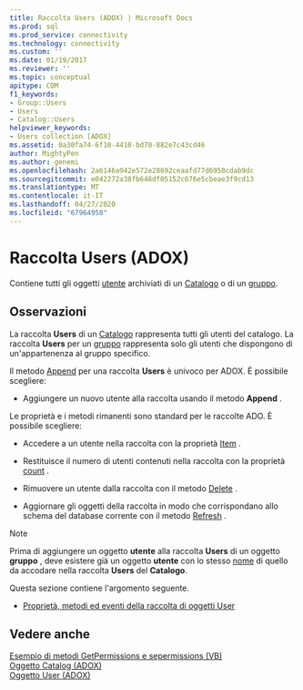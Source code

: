 ```yaml
---
title: Raccolta Users (ADOX) | Microsoft Docs
ms.prod: sql
ms.prod_service: connectivity
ms.technology: connectivity
ms.custom: ''
ms.date: 01/19/2017
ms.reviewer: ''
ms.topic: conceptual
apitype: COM
f1_keywords:
- Group::Users
- Users
- Catalog::Users
helpviewer_keywords:
- Users collection [ADOX]
ms.assetid: 0a30fa74-6f10-4410-bd70-882e7c43cd46
author: MightyPen
ms.author: genemi
ms.openlocfilehash: 2a6146a942e572e28692ceaafd77d6958cdab9dc
ms.sourcegitcommit: e042272a38fb646df05152c676e5cbeae3f9cd13
ms.translationtype: MT
ms.contentlocale: it-IT
ms.lasthandoff: 04/27/2020
ms.locfileid: "67964958"
---
```

# <a name="users-collection-adox"></a>Raccolta Users (ADOX)
Contiene tutti gli oggetti [utente](../../../ado/reference/adox-api/user-object-adox.md) archiviati di un [Catalogo](../../../ado/reference/adox-api/catalog-object-adox.md) o di un [gruppo](../../../ado/reference/adox-api/group-object-adox.md).  
  
## <a name="remarks"></a>Osservazioni  
 La raccolta **Users** di un [Catalogo](../../../ado/reference/adox-api/catalog-object-adox.md) rappresenta tutti gli utenti del catalogo. La raccolta **Users** per un [gruppo](../../../ado/reference/adox-api/group-object-adox.md) rappresenta solo gli utenti che dispongono di un'appartenenza al gruppo specifico.  
  
 Il metodo [Append](../../../ado/reference/adox-api/append-method-adox-users.md) per una raccolta **Users** è univoco per ADOX. È possibile scegliere:  
  
-   Aggiungere un nuovo utente alla raccolta usando il metodo **Append** .  
  
 Le proprietà e i metodi rimanenti sono standard per le raccolte ADO. È possibile scegliere:  
  
-   Accedere a un utente nella raccolta con la proprietà [Item](../../../ado/reference/ado-api/item-property-ado.md) .  
  
-   Restituisce il numero di utenti contenuti nella raccolta con la proprietà [count](../../../ado/reference/ado-api/count-property-ado.md) .  
  
-   Rimuovere un utente dalla raccolta con il metodo [Delete](../../../ado/reference/adox-api/delete-method-adox-collections.md) .  
  
-   Aggiornare gli oggetti della raccolta in modo che corrispondano allo schema del database corrente con il metodo [Refresh](../../../ado/reference/ado-api/refresh-method-ado.md) .  
  
> [!NOTE]
>  Prima di aggiungere un oggetto **utente** alla raccolta **Users** di un oggetto **gruppo** , deve esistere già un oggetto **utente** con lo stesso [nome](../../../ado/reference/adox-api/name-property-adox.md) di quello da accodare nella raccolta **Users** del **Catalogo**.  
  
 Questa sezione contiene l'argomento seguente.  
  
-   [Proprietà, metodi ed eventi della raccolta di oggetti User](../../../ado/reference/adox-api/users-collection-properties-methods-and-events.md)  
  
## <a name="see-also"></a>Vedere anche  
 [Esempio di metodi GetPermissions e sepermissions (VB)](../../../ado/reference/adox-api/getpermissions-and-setpermissions-methods-example-vb.md)   
 [Oggetto Catalog (ADOX)](../../../ado/reference/adox-api/catalog-object-adox.md)   
 [Oggetto User (ADOX)](../../../ado/reference/adox-api/user-object-adox.md)
